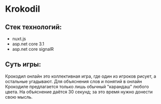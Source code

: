 # Krokodil
## Стек технологий:
- nuxt.js
- asp.net core 3.1 
- asp.net core signalR
## Суть игры: 
Крокодил онлайн это коллективная игра, где один из игроков рисует, а остальные угадывают. Для объяснения слов и понятий в онлайн Крокодиле предлагается только лишь обычный "карандаш" любого цвета. На объяснение даётся 30 секунд; за это время нужно донести свою мысль.
